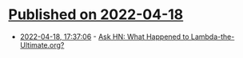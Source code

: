 # [Published on 2022-04-18](index.md)

* [2022-04-18, 17:37:06](https://news.ycombinator.com/item?id=31073922) - [Ask HN: What Happened to Lambda-the-Ultimate.org?](https://news.ycombinator.com/item?id=31073922)
